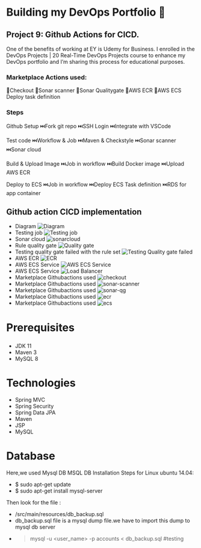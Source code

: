 # Building my DevOps Portfolio 🚀

## Project 9: Github Actions for CICD.
One of the benefits of working at EY is Udemy for Business. I enrolled in the DevOps Projects | 20 Real-Time DevOps Projects course to enhance my DevOps portfolio and I’m sharing this process for educational purposes.


### Marketplace Actions used: 
🖤Checkout
🖤Sonar scanner
🖤Sonar Qualitygate
🖤AWS ECR
🖤AWS ECS Deploy task definition

### Steps
Github Setup 
⏭️Fork git repo
⏭️SSH Login
⏭️Integrate with VSCode

Test code
⏭️Workflow & Job
⏭️Maven & Checkstyle
⏭️Sonar scanner
⏭️Sonar cloud

Build & Upload Image
⏭️Job in workflow
⏭️Build Docker image
⏭️Upload AWS ECR

Deploy to ECS
⏭️Job in workflow
⏭️Deploy ECS Task definition
⏭️RDS for app container


## Github action CICD implementation
- Diagram
![Diagram](images/githubActions-CICD.drawio.png)
- Testing job
![Testing job](images/qualitygate-passed.png)
- Sonar cloud
![sonarcloud](images/sonarcloud.png)
- Rule quality gate
![Quality gate](images/qualitygaterule.png)
- Testing quality gate failed with the rule set
![Testing Quality gate failed](images/qg-failed.png)
- AWS ECR
![ECR](images/ecr-image.png)
- AWS ECS Service
![AWS ECS Service](images/ecs-service.png)
- AWS ECS Service
![Load Balancer](images/load-balancer.png)
- Marketplace Githubactions used
![checkout](images/actions-checkout.png)
- Marketplace Githubactions used
![sonar-scanner](images/actions-sonnar-scanner.png)
- Marketplace Githubactions used
![sonar-qg](images/actions-sonar-qualitygate.png)
- Marketplace Githubactions used
![ecr](images/actions-aws-ecr.png)
- Marketplace Githubactions used
![ecs](images/actions-aws-ecs.png)

# Prerequisites
#####
- JDK 11
- Maven 3
- MySQL 8 

# Technologies 
- Spring MVC
- Spring Security
- Spring Data JPA
- Maven
- JSP
- MySQL
# Database
Here,we used Mysql DB 
MSQL DB Installation Steps for Linux ubuntu 14.04:
- $ sudo apt-get update
- $ sudo apt-get install mysql-server

Then look for the file :
- /src/main/resources/db_backup.sql
- db_backup.sql file is a mysql dump file.we have to import this dump to mysql db server
- > mysql -u <user_name> -p accounts < db_backup.sql
#testing

